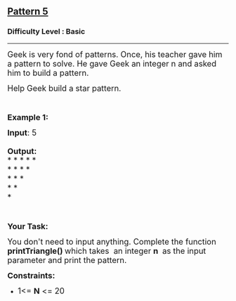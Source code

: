 <h2><a href="https://www.geeksforgeeks.org/problems/triangle-pattern/1?page=1&difficulty=Basic&status=unsolved&sortBy=accuracy">Pattern 5</a></h2><h3>Difficulty Level : Basic</h3><hr><div class="problems_problem_content__Xm_eO"><p><span style="font-size:18px">Geek is very fond of patterns. Once, his teacher gave him a pattern to solve. He gave Geek&nbsp;an integer n and asked him to build a pattern.</span></p>

<p><span style="font-size:18px">Help Geek&nbsp;build a star pattern.</span></p>

<p>&nbsp;</p>

<p><span style="font-size:18px"><strong>Example 1:</strong></span></p>

<p><span style="font-size:18px"><strong>Input</strong>: 5<br>
<br>
<strong>Output:</strong><br>
* * * * *<br>
* * * *&nbsp;<br>
* * *&nbsp;<br>
* *&nbsp;&nbsp;<br>
*&nbsp;</span></p>

<p>&nbsp;</p>

<p><span style="font-size:18px"><strong>Your Task:</strong></span></p>

<p><span style="font-size:18px">You don't need to input anything. Complete the function <strong>printTriangle()&nbsp;</strong>which takes&nbsp; an integer <strong>n</strong> <strong>&nbsp;</strong>as the input parameter&nbsp;and print the pattern.</span></p>

<p><span style="font-size:18px"><strong>Constraints:</strong></span></p>

<ul>
	<li><span style="font-size:18px">1&lt;= <strong>N</strong> &lt;= 20</span></li>
</ul>
</div>